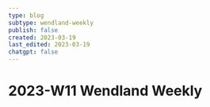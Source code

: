 ```yaml
---
type: blog
subtype: wendland-weekly
publish: false
created: 2023-03-19
last_edited: 2023-03-19
chatgpt: false
---
```

# 2023-W11 Wendland Weekly